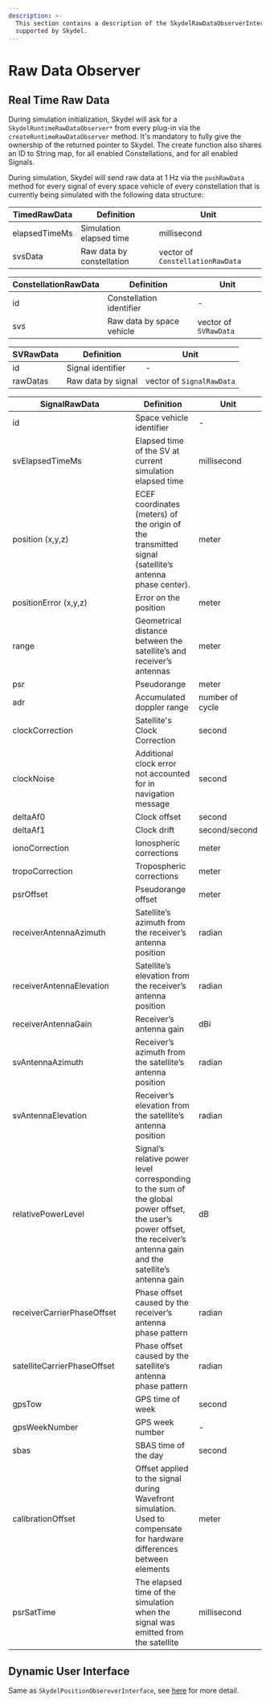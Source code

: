 ```yaml
---
description: >-
  This section contains a description of the SkydelRawDataObserverInterface
  supported by Skydel.
---
```


# Raw Data Observer

## Real Time Raw Data

During simulation initialization, Skydel will ask for a `SkydelRuntimeRawDataObserver*` from every plug-in via the `createRuntimeRawDataObserver` method. It's mandatory to fully give the ownership of the returned pointer to Skydel. The create function also shares an ID to String map, for all enabled Constellations, and for all enabled Signals.

During simulation, Skydel will send raw data at 1 Hz via the `pushRawData` method for every signal of every space vehicle of every constellation that is currently being simulated with the following data structure:

| TimedRawData  | Definition                | Unit                             |
| ------------- | ------------------------- | -------------------------------- |
| elapsedTimeMs | Simulation elapsed time   | millisecond                      |
| svsData       | Raw data by constellation | vector of `ConstellationRawData` |

| ConstellationRawData | Definition                | Unit                  |
| -------------------- | ------------------------- | --------------------- |
| id                   | Constellation identifier  | -                     |
| svs                  | Raw data by space vehicle | vector of `SVRawData` |

| SVRawData | Definition         | Unit                      |
| --------- | ------------------ | ------------------------- |
| id        | Signal identifier  | -                         |
| rawDatas  | Raw data by signal | vector of `SignalRawData` |



<table><thead><tr><th width="316.3333333333333">SignalRawData</th><th>Definition</th><th>Unit</th></tr></thead><tbody><tr><td>id</td><td>Space vehicle identifier</td><td>-</td></tr><tr><td>svElapsedTimeMs</td><td>Elapsed time of the SV at current simulation elapsed time</td><td>millisecond</td></tr><tr><td>position (x,y,z)</td><td>ECEF coordinates (meters) of the origin of the transmitted signal (satellite’s antenna phase center).</td><td>meter</td></tr><tr><td>positionError (x,y,z)</td><td>Error on the position</td><td>meter</td></tr><tr><td>range</td><td>Geometrical distance between the satellite’s and receiver’s antennas</td><td>meter</td></tr><tr><td>psr</td><td>Pseudorange</td><td>meter</td></tr><tr><td>adr</td><td>Accumulated doppler range</td><td>number of cycle</td></tr><tr><td>clockCorrection</td><td>Satellite's Clock Correction</td><td>second</td></tr><tr><td>clockNoise</td><td>Additional clock error not accounted for in navigation message</td><td>second</td></tr><tr><td>deltaAf0</td><td>Clock offset</td><td>second</td></tr><tr><td>deltaAf1</td><td>Clock drift</td><td>second/second</td></tr><tr><td>ionoCorrection</td><td>Ionospheric corrections</td><td>meter</td></tr><tr><td>tropoCorrection</td><td>Tropospheric corrections</td><td>meter</td></tr><tr><td>psrOffset</td><td>Pseudorange offset</td><td>meter</td></tr><tr><td>receiverAntennaAzimuth</td><td>Satellite’s azimuth from the receiver’s antenna position</td><td>radian</td></tr><tr><td>receiverAntennaElevation</td><td>Satellite’s elevation from the receiver’s antenna position</td><td>radian</td></tr><tr><td>receiverAntennaGain</td><td>Receiver’s antenna gain</td><td>dBi</td></tr><tr><td>svAntennaAzimuth</td><td>Receiver’s azimuth from the satellite’s antenna position</td><td>radian</td></tr><tr><td>svAntennaElevation</td><td>Receiver’s elevation from the satellite’s antenna position</td><td>radian</td></tr><tr><td>relativePowerLevel</td><td>Signal’s relative power level corresponding to the sum of the global power offset, the user’s power offset, the receiver’s antenna gain and the satellite’s antenna gain</td><td>dB</td></tr><tr><td>receiverCarrierPhaseOffset</td><td>Phase offset caused by the receiver’s antenna phase pattern</td><td>radian</td></tr><tr><td>satelliteCarrierPhaseOffset</td><td>Phase offset caused by the satellite’s antenna phase pattern</td><td>radian</td></tr><tr><td>gpsTow</td><td>GPS time of week</td><td>second</td></tr><tr><td>gpsWeekNumber</td><td>GPS week number</td><td>-</td></tr><tr><td>sbas</td><td>SBAS time of the day</td><td>second</td></tr><tr><td>calibrationOffset</td><td>Offset applied to the signal during Wavefront simulation. Used to compensate for hardware differences between elements</td><td>meter</td></tr><tr><td>psrSatTime</td><td>The elapsed time of the simulation when the signal was emitted from the satellite</td><td>millisecond</td></tr></tbody></table>

## Dynamic User Interface

Same as `SkydelPositionObsereverInterface`, see [here](raw-data-observer.md#dynamic-user-interface) for more detail.

